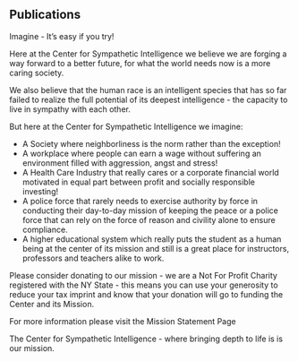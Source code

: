 ## Publications

Imagine - It’s easy if you try!

Here at the Center for Sympathetic Intelligence we believe we are forging a way forward to a better future, for what the world needs now is a more caring society.

We also believe that the human race is an intelligent species that has so far failed to realize the full potential of its deepest intelligence - the capacity to live in sympathy with each other. 

But here at the Center for Sympathetic Intelligence we imagine:

- A Society where neighborliness is the norm rather than the exception!
- A workplace where people can earn a wage without suffering an environment filled with aggression, angst and stress!
- A Health Care Industry that really cares or a corporate financial world motivated in equal part between profit and socially responsible investing!
- A police force that rarely needs to exercise authority by force in conducting their day-to-day mission of keeping the peace or a police force that can rely on the force of reason and civility alone to ensure compliance.
- A higher educational system which really puts the student as a human being at the center of its mission and still is a great place for instructors, professors and teachers alike to work.

Please consider donating to our mission - we are a Not For Profit Charity registered with the NY State - this means you can use your generosity to reduce your tax imprint and know that your donation will go to funding the Center and its Mission. 

For more information please visit the Mission Statement Page

The Center for Sympathetic Intelligence - where bringing depth to life is is our mission.
